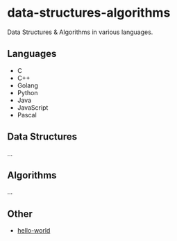 # data-structures-algorithms
Data Structures & Algorithms in various languages.

## Languages
* C
* C++
* Golang
* Python
* Java
* JavaScript
* Pascal

## Data Structures
...

## Algorithms
...

## Other
* [hello-world](./hello-world/README.md)

